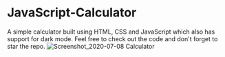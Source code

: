 # JavaScript-Calculator
A simple calculator built using HTML, CSS and JavaScript which also has support for dark mode. Feel free to check out the code and don't forget to star the repo.
![Screenshot_2020-07-08 Calculator](https://user-images.githubusercontent.com/44538497/86897792-83f45500-c125-11ea-882c-697c374cccd3.png)
